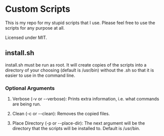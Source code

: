 # Custom Scripts

This is my repo for my stupid scripts that I use. Please feel free to use the
scripts for any purpose at all.

Licensed under MIT.

## install.sh

install.sh must be run as root. It will create copies of the scripts into a
directory of your choosing (default is /usr/bin) without the .sh so that it is
easier to use in the command line.

### Optional Arguments

1. Verbose (-v or --verbose): Prints extra information, i.e. what commands are
being run.

2. Clean (-c or --clean): Removes the copied files.

3. Place Directory (-p or --place-dir): The next argument will be the directory
that the scripts will be installed to. Default is /usr/bin.
